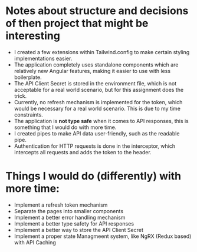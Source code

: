 # Notes about structure and decisions of then project that might be interesting


- I created a few extensions within Tailwind.config to make certain styling implementations easier.
- The application completely uses standalone components which are relatively new Angular features, making it easier to use with less boilerplate.
- The API Client Secret is stored in the environment file, which is not acceptable for a real world scenario, but for this assignment does the trick.
- Currently, no refresh mechanism is implemented for the token, which would be necessary for a real world scenario. This is due to my time constraints.
- The application is **not type safe** when it comes to API responses, this is something that I would do with more time.
- I created pipes to make API data user-friendly, such as the readable pipe.
- Authentication for HTTP requests is done in the interceptor, which intercepts all requests and adds the token to the header.

# Things I would do (differently) with more time:

- Implement a refresh token mechanism
- Separate the pages into smaller components
- Implement a better error handling mechanism
- Implement a better type safety for API responses
- Implement a better way to store the API Client Secret
- Implement a proper state Managmeent system, like NgRX (Redux based) with API Caching
